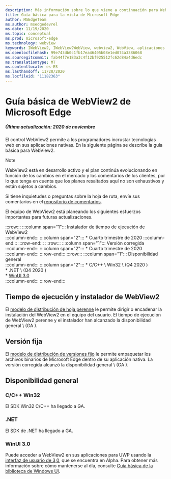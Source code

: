 ```yaml
---
description: Más información sobre lo que viene a continuación para WebView2
title: Guía básica para la vista de Microsoft Edge
author: MSEdgeTeam
ms.author: msedgedevrel
ms.date: 11/19/2020
ms.topic: conceptual
ms.prod: microsoft-edge
ms.technology: webview
keywords: IWebView2, IWebView2WebView, webview2, WebView, aplicaciones Win32, Win32, Edge, ICoreWebView2, ICoreWebView2Host, control de explorador, HTML Edge
ms.openlocfilehash: 99e743db0c1fb17ea46405b08e1ed074a3386068
ms.sourcegitcommit: fab44f7e183a3c4f12bf925512fc62d84a4d6edc
ms.translationtype: MT
ms.contentlocale: es-ES
ms.lasthandoff: 11/20/2020
ms.locfileid: "11182363"
---
```

# Guía básica de WebView2 de Microsoft Edge  

##### Última actualización: 2020 de noviembre  

El control WebView2 permite a los programadores incrustar tecnologías web en sus aplicaciones nativas.  En la siguiente página se describe la guía básica para WebView2.  

> [!NOTE]
> WebView2 está en desarrollo activo y el plan continúa evolucionando en función de los cambios en el mercado y los comentarios de los clientes, por lo que tenga en cuenta que los planes resaltados aquí no son exhaustivos y están sujetos a cambios.  

Si tiene inquietudes o preguntas sobre la hoja de ruta, envíe sus comentarios en el [repositorio de comentarios][GithubMicrosoftedgeWebviewfeedbackMain].  

El equipo de WebView2 está planeando los siguientes esfuerzos importantes para futuras actualizaciones.  

:::row:::
   :::column span="1":::
      Instalador de tiempo de ejecución de WebView2  
   :::column-end:::
   :::column span="2":::
      *   Cuarto trimestre de 2020
   :::column-end:::
:::row-end:::
:::row:::
   :::column span="1":::
      Versión corregida  
   :::column-end:::
   :::column span="2":::
      *   Cuarto trimestre de 2020  
   :::column-end:::
:::row-end:::
:::row:::
   :::column span="1":::
      Disponibilidad general  
   :::column-end:::
   :::column span="2":::
      *   C/C++ \ Win32 \ (Q4 2020 \)  
      *   .NET \ (Q4 2020 \)  
      *   [WinUI 3.0][GithubMicrosoftUiXamlRoadmap]  
   :::column-end:::
:::row-end:::  

## Tiempo de ejecución y instalador de WebView2  

El [modelo de distribución de hoja perenne][ConceptDistributionEvergreenModel] le permite dirigir o encadenar la instalación del WebView2 en el equipo del usuario.  El tiempo de ejecución de WebView2 perenne y el instalador han alcanzado la disponibilidad general \ (GA \).  

## Versión fija  

El [modelo de distribución de versiones fijo][ConceptsDistributionFixedVersionModel] le permite empaquetar los archivos binarios de Microsoft Edge dentro de su aplicación nativa.  La versión corregida alcanzó la disponibilidad general \ (GA \).  

## Disponibilidad general  

### C/C++ Win32  

El SDK Win32 C/C++ ha llegado a GA.  

### .NET  

El SDK de .NET ha llegado a GA. 

### WinUI 3.0  

Puede acceder a WebView2 en sus aplicaciones para UWP usando la [interfaz de usuario de 3,0][UwpToolkitsWinui3Index], que se encuentra en Alpha.  Para obtener más información sobre cómo mantenerse al día, consulte [Guía básica de la biblioteca de Windows UI][GithubMicrosoftUiXamlRoadmap].  

<!-- links -->  

[ConceptDistributionEvergreenModel]: ./concepts/distribution.md#evergreen-distribution-mode "Modelo de distribución de hoja perenne: distribución de aplicaciones mediante WebView2 | Microsoft docs"  
[ConceptsDistributionFixedVersionModel]: ./concepts/distribution.md#fixed-version-distribution-mode "Modelo de distribución de versiones corregidas: distribución de aplicaciones con WebView2 | Microsoft docs"  

[UwpToolkitsWinui3Index]: /uwp/toolkits/winui3/index "Biblioteca de interfaces de usuario de Windows 3,0 Preview 1 (mayo de 2020) | Microsoft docs"  

[GithubMicrosoftedgeWebviewfeedbackMain]: https://github.com/MicrosoftEdge/WebViewFeedback "Comentarios de WebView: MicrosoftEdge/WebViewFeedback | GitHub"  

[GithubMicrosoftUiXamlRoadmap]: https://github.com/microsoft/microsoft-ui-xaml/blob/master/docs/roadmap.md "Guía básica de la biblioteca de la interfaz de usuario de Windows-Microsoft/Microsoft-UI-XAML | GitHub"  
